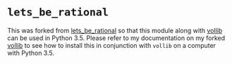 
# ```lets_be_rational```

This was forked from [lets_be_rational](https://github.com/vollib/lets_be_rational) so that this module along with [vollib](https://github.com/vollib/vollib) can be used in Python 3.5. Please refer to my documentation on my forked [vollib](https://github.com/carterkd/vollib) to see how to install this in conjunction with ```vollib``` on a computer with Python 3.5.

